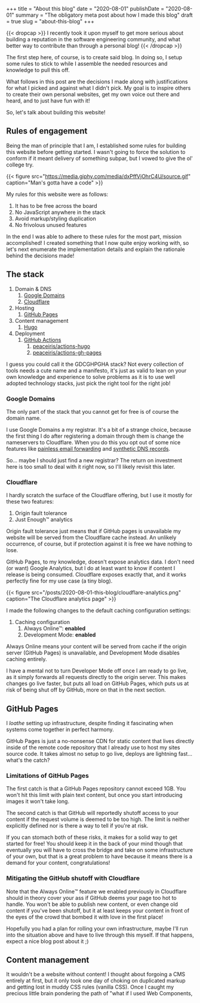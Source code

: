 +++
title = "About this blog"
date = "2020-08-01"
publishDate = "2020-08-01"
summary = "The obligatory meta post about how I made this blog"
draft = true
slug = "about-this-blog"
+++

{{< dropcap >}}
I recently took it upon myself to get more serious about building a reputation in the software engineering community, and what better way to contribute than through a personal blog!
{{< /dropcap >}}

The first step here, of course, is to create said blog. In doing so, I setup some rules to stick to while I assemble the needed resources and knowledge to pull this off.

What follows in this post are the decisions I made along with justifications for what I picked and against what I didn't pick. My goal is to inspire others to create their own personal websites, get my own voice out there and heard, and to just have fun with it!

So, let's talk about building this website!

## Rules of engagement

Being the man of principle that I am, I established some rules for building this website before getting started. I wasn't going to force the solution to conform if it meant delivery of something subpar, but I vowed to give the ol' college try.

{{< figure src="https://media.giphy.com/media/dxPffVjOhrC4U/source.gif" caption="Man's gotta have a code" >}}

My rules for this website were as follows:

1. It has to be free across the board
1. No JavaScript anywhere in the stack
1. Avoid markup/styling duplication
1. No frivolous unused features

In the end I was able to adhere to these rules for the most part, mission accomplished! I created something that I now quite enjoy working with, so let's next enumerate the implementation details and explain the rationale behind the decisions made!

## The stack

1. Domain & DNS
    1. [Google Domains](https://domains.google/)
    1. [Cloudflare](https://www.cloudflare.com/)
1. Hosting
    1. [GitHub Pages](https://pages.github.com/)
1. Content management
    1. [Hugo](https://gohugo.io/)
1. Deployment
    1. [GitHub Actions](https://github.com/features/actions)
        1. [peaceiris/actions-hugo](https://github.com/peaceiris/actions-hugo)
        1. [peaceiris/actions-gh-pages](https://github.com/peaceiris/actions-gh-pages)

I guess you could call it the GDCGHPGHA stack? Not every collection of tools needs a cute name and a manifesto, it's just as valid to lean on your own knowledge and experience to solve problems as it is to use well adopted technology stacks, just pick the right tool for the right job!

### Google Domains

The only part of the stack that you cannot get for free is of course the domain name.

I use Google Domains a my registrar. It's a bit of a strange choice, because the first thing I do after registering a domain through them is change the nameservers to Cloudflare. When you do this you opt out of some nice features like [painless email forwarding](https://domains.google/getting-started/email/) and [synthetic DNS records](https://support.google.com/domains/answer/6069273?hl=en).

So... maybe I should just find a new registrar? The return on investment here is too small to deal with it right now, so I'll likely revisit this later. 

### Cloudflare

I hardly scratch the surface of the Cloudflare offering, but I use it mostly for these two features:

1. Origin fault tolerance
1. Just Enough™ analytics

Origin fault tolerance just means that if GitHub pages is unavailable my website will be served from the Cloudflare cache instead. An unlikely occurrence, of course, but if protection against it is free we have nothing to lose.

GitHub Pages, to my knowledge, doesn't expose analytics data. I don't need (or want) Google Analytics, but I do at least want to know if content I release is being consumed. Cloudflare exposes exactly that, and it works perfectly fine for my use case (a tiny blog).

{{< figure src="/posts/2020-08-01-this-blog/cloudflare-analytics.png" caption="The Cloudflare analytics page" >}}

I made the following changes to the default caching configuration settings:
1. Caching configuration
    1. Always Online™: **enabled**
    1. Development Mode: **enabled**

Always Online means your content will be served from cache if the origin server (GitHub Pages) is unavailable, and Development Mode disables caching entirely.

I have a mental not to turn Developer Mode off once I am ready to go live, as it simply forwards all requests directly to the origin server. This makes changes go live faster, but puts all load on GitHub Pages, which puts us at risk of being shut off by GitHub, more on that in the next section.

## GitHub Pages

I *loathe* setting up infrastructure, despite finding it fascinating when systems come together in perfect harmony.

GitHub Pages is just a no-nonsense CDN for static content that lives directly inside of the remote code repository that I already use to host my sites source code. It takes almost no setup to go live, deploys are lightning fast... what's the catch?

### Limitations of GitHub Pages

The first catch is that a GitHub Pages repository cannot exceed 1GB. You won't hit this limit with plain text content, but once you start introducing images it won't take long.

The second catch is that GitHub will reportedly shutoff access to your content if the request volume is deemed to be too high. The limit is neither explicitly defined nor is there a way to tell if you're at risk.

If you can stomach both of these risks, it makes for a solid way to get started for free! You should keep it in the back of your mind though that eventually you will have to cross the bridge and take on some infrastructure of your own, but that is a great problem to have because it means there is a demand for your content, congratulations!

### Mitigating the GitHub shutoff with Cloudflare

Note that the Always Online™️ feature we enabled previously in Cloudflare should in theory cover your ass if GitHub deems your page too hot to handle. You won't be able to publish new content, or even change old content if you've been shutoff, but it at least keeps your content in front of the eyes of the crowd that bombed it with love in the first place!

Hopefully you had a plan for rolling your own infrastructure, maybe I'll run into the situation above and have to live through this myself. If that happens, expect a nice blog post about it ;)

## Content management

It wouldn't be a website without content! I thought about forgoing a CMS entirely at first, but it only took one day of choking on duplicated markup and getting lost in muddy CSS rules (vanilla CSS). Once I caught my precious little brain pondering the path of "what if I used Web Components, <template> and <slot>, and Shadow DOM to reduce duplication" I shut it all down and admitted that it was time to find a CMS.

I ended up settling for Hugo because it was the only *currently popular* solution (key words being current and popular) I could find that satisfied both of the following:

1. No JavaScript anywhere in the stack
1. Avoid markup/styling duplication

Hugo was somehow the only solution left on my short list made it the winner by default, making the CMS decision very easy for me. Before I talk more about my experiences with Hugo, some quick notes on why I *didn't* reach for any of the other offerings.

### Against the Hugo alternatives

*Every* other CMS on my short list had some sort of JavaScript dependency. They were either using React or Vue instead of HTML templates, or depended on JavaScript build processes like Webpack. The one exception was [Ghost](https://github.com/getgrav/grav), but that is powered by PHP, which I would prefer to keep out of my life entirely.

We already have a great view abstraction for the web, it's HTML and CSS. The only justification for including a JS view library would be to leverage proprietary components from it's respective ecosystem, but this is *a blog*, need I say more?

"But what about server-side rendered React! That delivers HTML just like Hugo!" What the client receives is indeed HTML, you are correct there, but this approach requires running a process to build that content from its respective JavaScript source *as it is requested*. Step back and assess this like you would any other technical implementation, and see that it is an insane amount of work just to... get around serving static documents? Serving static documents is about as simple as it gets, and simple solutions tend not to break as often as complex ones.

### From zero to Hugo

In line with my goal of not adding frivolous unused features to source code, I chose not to introduce a theme. Turns out this ends up creating a broken site by default, and the errors reported aren't particularly helpful.

It started to dawn on me why the [getting started documentation](https://gohugo.io/getting-started/quick-start/) includes adding a theme, because that would have included the missing boilerplate to get content rendering on the page.

I was missing default layouts, most importantly the `baseof.html` file which is the **entire chrome of the website**! Why that isn't included in the code generated by `hugo new` I have no idea. 

Things started to click much more quickly after swallowing my pride and watching the [fantastic tutorial videos by Mike Dane](https://www.youtube.com/watch?list=PLLAZ4kZ9dFpOnyRlyS-liKL5ReHDcj4G3&v=qtIqKaDlqXo), which are often referenced in the Hugo documentation.

### Obligatory JavaScript rant

You may be wondering why I want anything to do with JavaScript. I know how people look at me when I express my distaste for JavaScript, but I stand by it.

During my tenure as a professional software engineer working with small/mid sized technology companies, I dare say that nothing has caused more fundamental and systemic issues than JavaScript. 

I am going to stop the rant there, but you can count on me expanding on this topic in a future post ;)

## Deployment

I knew right away that GitHub Actions was going to be perfect for this, given their free offering for public repositories. Quite simply, it's a simple method of running deployment code on push to a branch.

{{< figure src="/posts/2020-08-01-this-blog/gh_actions_example_build.png" caption="The end result of the integration, a successful 10 second build" >}}

I knew ahead of time that I needed to setup the git branches correctly:
1. `master`: Website source code
1. `gh-pages`: Website static content served through GitHub pages

When the `hugo` command is run without any arguments, it builds the site into a `public` directory, which is exactly what we want to push into the `gh-pages` branch. So, let's get this to happen in the GitHub actions job!

Feel free to reference my [GitHub actions configuration file](https://github.com/corytheboyd/website/blob/master/.github/workflows/main.yml), which is fairly self explanatory. Here is a simplified slice of the relevant steps in the build:

{{< gist corytheboyd 72219b9e70776db5c5a76662b8efc80f >}}

Huge shoutout to [Shohei Ueda (peaceiris)](https://github.com/peaceiris) for publishing the GitHub Actions plugins for downloading the Hugo binary and uploading content to the gh-pages branch, that saved me tons of time, I actually only spent about 15 minutes from "I should figure out deployment" to having it completely working, it felt amazing!

## Summary

I hope this was helpful to anyone looking to host their own personal website! It can be hard to know what to use and why when you're getting started, and perhaps my list of selected technologies along with my justifications helps you to create your own setup!

And to conclude this blog post, I just want to say that I don't consider this website finished at all yet! Some things off the top of my head that are on deck:
* Styling needs some love, as it always does
* Formatting for different devices (easy to do, likely the next thing I tackle)
* Hosting non-text assets on another CDN (and incorporate into the build/deploy process)
* Get people to actually read and appreciate what I have to say ;)
